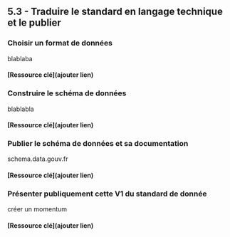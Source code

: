## 5.3 - Traduire le standard en langage technique et le publier

### Choisir un format de données   

blablaba 

#### [Ressource clé](ajouter lien)

### Construire le schéma de données      

blablabla


#### [Ressource clé](ajouter lien)

### Publier le schéma de données et sa documentation    

schema.data.gouv.fr 

#### [Ressource clé](ajouter lien)

### Présenter publiquement cette V1 du standard de donnée     

créer un momentum 

#### [Ressource clé](ajouter lien)
